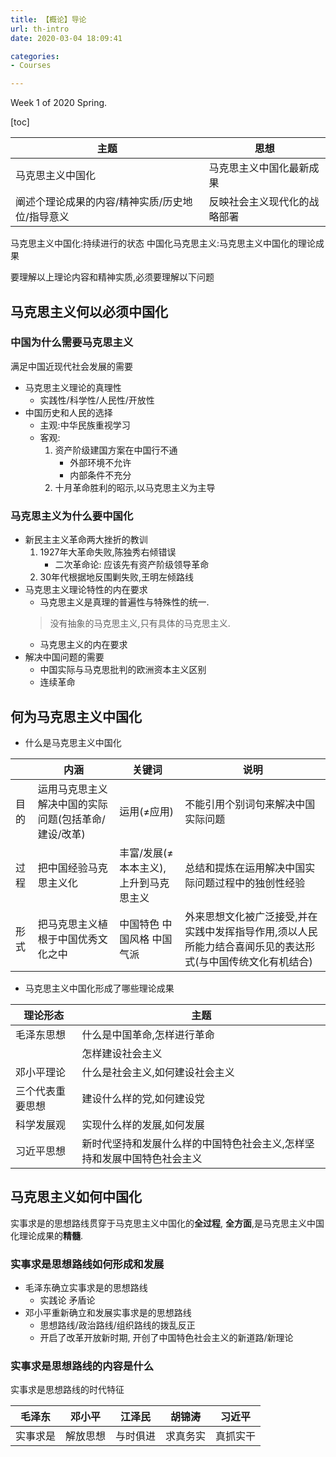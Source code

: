 ```yaml
---
title: 【概论】导论
url: th-intro
date: 2020-03-04 18:09:41

categories: 
- Courses

---
```


Week 1 of 2020 Spring.


<!--more-->

[toc]

|主题| 思想|
|---|----|
|马克思主义中国化 | 马克思主义中国化最新成果|
|阐述个理论成果的内容/精神实质/历史地位/指导意义|反映社会主义现代化的战略部署|

马克思主义中国化:持续进行的状态
中国化马克思主义:马克思主义中国化的理论成果

要理解以上理论内容和精神实质,必须要理解以下问题

## 马克思主义何以必须中国化

### 中国为什么需要马克思主义

满足中国近现代社会发展的需要

- 马克思主义理论的真理性
    - 实践性/科学性/人民性/开放性
- 中国历史和人民的选择
    - 主观:中华民族重视学习
    - 客观:
        1. 资产阶级建国方案在中国行不通
            - 外部环境不允许
            - 内部条件不充分
        2. 十月革命胜利的昭示,以马克思主义为主导


### 马克思主义为什么要中国化
- 新民主主义革命两大挫折的教训
    1. 1927年大革命失败,陈独秀右倾错误
        - 二次革命论: 应该先有资产阶级领导革命
    2. 30年代根据地反围剿失败,王明左倾路线
- 马克思主义理论特性的内在要求
    - 马克思主义是真理的普遍性与特殊性的统一.
    > 没有抽象的马克思主义,只有具体的马克思主义.
    - 马克思主义的内在要求
- 解决中国问题的需要
    - 中国实际与马克思批判的欧洲资本主义区别
    - 连续革命

## 何为马克思主义中国化
- 什么是马克思主义中国化

| | 内涵|关键词|说明|
|-|---|---|---|
|目的|运用马克思主义解决中国的实际问题(包括革命/建设/改革)|运用(≠应用)|不能引用个别词句来解决中国实际问题|
|过程|把中国经验马克思主义化|丰富/发展(≠本本主义),上升到马克思主义|总结和提炼在运用解决中国实际问题过程中的独创性经验|
|形式|把马克思主义植根于中国优秀文化之中|中国特色 中国风格 中国气派| 外来思想文化被广泛接受,并在实践中发挥指导作用,须以人民所能力结合喜闻乐见的表达形式(与中国传统文化有机结合)|

- 马克思主义中国化形成了哪些理论成果

|理论形态|主题|
|--|--|
|毛泽东思想|什么是中国革命,怎样进行革命|
||怎样建设社会主义|
|邓小平理论|什么是社会主义,如何建设社会主义|
|三个代表重要思想|建设什么样的党,如何建设党|
|科学发展观|实现什么样的发展,如何发展|
|习近平思想|新时代坚持和发展什么样的中国特色社会主义,怎样坚持和发展中国特色社会主义|

## 马克思主义如何中国化

实事求是的思想路线贯穿于马克思主义中国化的**全过程**, **全方面**,是马克思主义中国化理论成果的**精髓**.

### 实事求是思想路线如何形成和发展

- 毛泽东确立实事求是的思想路线
    - 实践论 矛盾论
- 邓小平重新确立和发展实事求是的思想路线
    - 思想路线/政治路线/组织路线的拨乱反正
    - 开启了改革开放新时期, 开创了中国特色社会主义的新道路/新理论


### 实事求是思想路线的内容是什么


实事求是思想路线的时代特征

|毛泽东|邓小平|江泽民|胡锦涛|习近平|
|--|--|--|--|--|
|实事求是|解放思想|与时俱进|求真务实|真抓实干|

